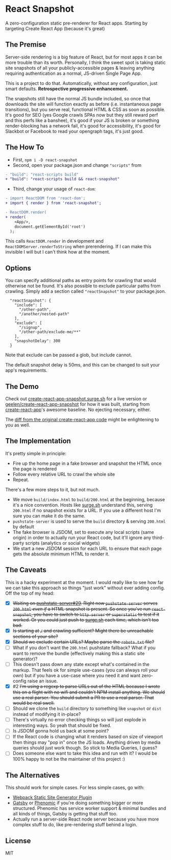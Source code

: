 # React Snapshot

A zero-configuration static pre-renderer for React apps. Starting by targeting Create React App (because it's great)

## The Premise

Server-side rendering is a big feature of React, but for most apps it can be more trouble than its worth. Personally, I think the sweet spot is taking static site snapshots of all your publicly-accessible pages & leaving anything requiring authentication as a normal, JS-driven Single Page App.

This is a project to do that. Automatically, without any configuration, just smart defaults. **Retrospective progressive enhancement.**

The snapshots still have the normal JS bundle included, so once that downloads the site will function exactly as before (i.e. instantaneous page transitions), but you serve real, functional HTML & CSS as soon as possible. It's good for SEO (yes Google crawls SPAs now but they still reward perf and this perfs like a banshee), it's good if your JS is broken or something render-blocking has a network fail, it's good for accessibility, it's good for Slackbot or Facebook to read your opengraph tags, it's just good.

## The How To

- First, `npm i -D react-snapshot`
- Second, open your package.json and change `"scripts"` from

```diff
- "build": "react-scripts build"
+ "build": "react-scripts build && react-snapshot"
```

- Third, change your usage of `react-dom`:

```diff
- import ReactDOM from 'react-dom';
+ import { render } from 'react-snapshot';

- ReactDOM.render(
+ render(
    <App/>,
    document.getElementById('root')
  );
```

This calls `ReactDOM.render` in development and `ReactDOMServer.renderToString` when prerendering. If I can make this invisible I will but I can't think how at the moment.

## Options
You can specify additional paths as entry points for crawling that would otherwise not be found. It's also possible to exclude particular paths from crawling. Simply add a section called `"reactSnapshot"` to your package.json.

```
  "reactSnapshot": {
    "include": [
      "/other-path",
      "/another/nested-path"
    ],
    "exclude": [
      "/signup",
      "/other-path/exclude-me/**"
    ],
    "snapshotDelay": 300
  }
```

Note that exclude can be passed a glob, but include cannot.

The default snapshot delay is 50ms, and this can be changed to suit your app's requirements.

## The Demo

Check out [create-react-app-snapshot.surge.sh](https://create-react-app-snapshot.surge.sh) for a live version or [geelen/create-react-app-snapshot](https://github.com/geelen/create-react-app-snapshot) for how it was built, starting from [create-react-app](https://github.com/facebookincubator/create-react-app)'s awesome baseline. No ejecting necessary, either.

The [diff from the original create-react-app code](https://github.com/geelen/create-react-app-snapshot/compare/303f774...master) might be enlightening to you as well.

## The Implementation

It's pretty simple in principle:

- Fire up the home page in a fake browser and snapshot the HTML once the page is rendered
- Follow every relative URL to crawl the whole site
- Repeat.

There's a few more steps to it, but not much.

- We move `build/index.html` to `build/200.html` at the beginning, because it's a nice convention. Hosts like [surge.sh](https://surge.sh) understand this, serving `200.html` if no snapshot exists for a URL. If you use a different host I'm sure you can make it do the same.
- `pushstate-server` is used to serve the `build` directory & serving `200.html` by default
- The fake browser is JSDOM, set to execute any local scripts (same origin) in order to actually run your React code, but it'll ignore any third-party scripts (analytics or social widgets)
- We start a new JSDOM session for each URL to ensure that each page gets the absolute minimum HTML to render it.

## The Caveats

This is a hacky experiment at the moment. I would really like to see how far we can take this approach so things "just work" without ever adding config. Off the top of my head:

- [x] ~~Waiting on [pushstate-server#29](https://github.com/scottcorgan/pushstate-server/pull/29). Right now `pushstate-server` serves `200.html` _even if_ a HTML snapshot is present. So once you've run `react-snapshot`, you have to switch to `http-server` or `superstatic` to test if it worked. Or you could just push to [surge.sh](https://surge.sh) each time, which isn't too bad.~~
- [x] ~~Is starting at `/` and crawling sufficient? Might there be unreachable sections of your site?~~
- [x] ~~Should we exclude certain URLs? Maybe parse the `robots.txt` file?~~
- [ ] What if you don't want the `200.html` pushstate fallback? What if you want to remove the bundle (effectively making this a static site generator)?
- [ ] This doesn't pass down any state except what's contained in the markup. That feels ok for simple use-cases (you can always roll your own) but if you have a use-case where you need it and want zero-config raise an issue.
- [x] #2 ~~I'm using a regexp to parse URLs out of the HTML because I wrote this on a flight with no wifi and couldn't NPM install anything. We should use a real parser. You should submit a PR to use a real parser. That would be real swell.~~
- [ ] Should we clone the `build` directory to something like `snapshot` or `dist` instead of modifying it in-place?
- [ ] There's virtually no error checking things so will just explode in interesting ways. So yeah that should be fixed.
- [ ] Is JSDOM gonna hold us back at some point?
- [ ] If the React code is changing what it renders based on size of viewport then things may "pop in" once the JS loads. Anything driven by media queries should just work though. So stick to Media Queries, I guess?
- [ ] Does someone else want to take this idea and run with it? I would be 100% happy to not be the maintainer of this project :)

## The Alternatives

This should work for simple cases. For less simple cases, go with:

- [Webpack Static Site Generator Plugin](https://github.com/markdalgleish/static-site-generator-webpack-plugin)
- [Gatsby](https://github.com/gatsbyjs/gatsby) or [Phenomic](https://phenomic.io/) if you're doing something bigger or more structured. Phenomic has service worker support & minimal bundles and all kinds of things, Gatsby is getting that stuff too.
- Actually run a server-side React node server because you have more complex stuff to do, like pre-rendering stuff behind a login.

## License

MIT
